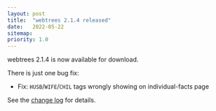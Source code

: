 ```yaml
---
layout: post
title:  "webtrees 2.1.4 released"
date:   2022-05-22
sitemap:
priority: 1.0
---
```


webtrees 2.1.4 is now available for download.

There is just one bug fix:

* Fix: `HUSB`/`WIFE`/`CHIL` tags wrongly showing on individual-facts page

See the [change log](https://github.com/fisharebest/webtrees/compare/2.1.3...2.1.4) for details.
